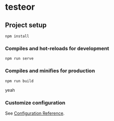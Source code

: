 # testeor

## Project setup
```
npm install
```

### Compiles and hot-reloads for development
```
npm run serve
```

### Compiles and minifies for production
```
npm run build
```

yeah

### Customize configuration
See [Configuration Reference](https://cli.vuejs.org/config/).

